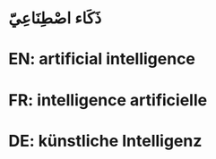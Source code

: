 # ذَكَاء اصْطِنَاعِيّ

# EN: artificial intelligence

# FR: intelligence artificielle

# DE: künstliche Intelligenz
